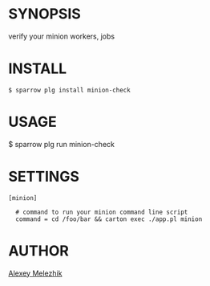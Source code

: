 # SYNOPSIS

verify your minion workers, jobs


# INSTALL
    
    $ sparrow plg install minion-check
    
# USAGE
  
  $ sparrow plg run minion-check
  

# SETTINGS

    [minion]
    
      # command to run your minion command line script
      command = cd /foo/bar && carton exec ./app.pl minion


# AUTHOR

[Alexey Melezhik](mailto:melezhik@gmail.com)
